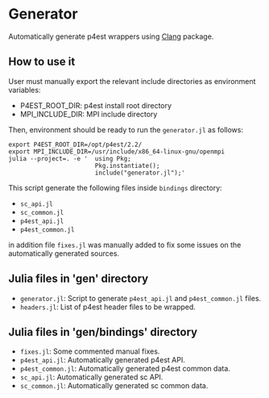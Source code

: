 # Generator

Automatically generate p4est wrappers using [Clang](https://github.com/JuliaInterop/Clang.jl) package.

## How to use it

User must manually export the relevant include directories as environment variables:

- P4EST_ROOT_DIR: p4est install root directory
- MPI_INCLUDE_DIR: MPI include directory

Then, environment should be ready to run the `generator.jl` as follows:

```
export P4EST_ROOT_DIR=/opt/p4est/2.2/
export MPI_INCLUDE_DIR=/usr/include/x86_64-linux-gnu/openmpi
julia --project=. -e '  using Pkg;
                        Pkg.instantiate();
                        include("generator.jl");'
```

This script generate the following files inside `bindings` directory:

- `sc_api.jl`
- `sc_common.jl`
- `p4est_api.jl`
- `p4est_common.jl`

in addition file `fixes.jl` was manually added to fix some issues on the automatically generated sources.

## Julia files in 'gen' directory

- `generator.jl`: Script to generate `p4est_api.jl` and `p4est_common.jl` files.
- `headers.jl`: List of p4est header files to be wrapped.

## Julia files in 'gen/bindings' directory

- `fixes.jl`: Some commented manual fixes.
- `p4est_api.jl`: Automatically generated p4est API.
- `p4est_common.jl`: Automatically generated p4est common data.
- `sc_api.jl`: Automatically generated sc API.
- `sc_common.jl`: Automatically generated sc common data.


